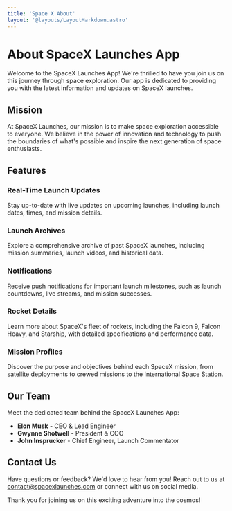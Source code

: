 ```yaml
---
title: 'Space X About'
layout: '@layouts/LayoutMarkdown.astro'
---
```


# About SpaceX Launches App

Welcome to the SpaceX Launches App! We're thrilled to have you join us on this journey through space exploration. Our app is dedicated to providing you with the latest information and updates on SpaceX launches.

## Mission

At SpaceX Launches, our mission is to make space exploration accessible to everyone. We believe in the power of innovation and technology to push the boundaries of what's possible and inspire the next generation of space enthusiasts.

## Features

### Real-Time Launch Updates

Stay up-to-date with live updates on upcoming launches, including launch dates, times, and mission details.

### Launch Archives

Explore a comprehensive archive of past SpaceX launches, including mission summaries, launch videos, and historical data.

### Notifications

Receive push notifications for important launch milestones, such as launch countdowns, live streams, and mission successes.

### Rocket Details

Learn more about SpaceX's fleet of rockets, including the Falcon 9, Falcon Heavy, and Starship, with detailed specifications and performance data.

### Mission Profiles

Discover the purpose and objectives behind each SpaceX mission, from satellite deployments to crewed missions to the International Space Station.

## Our Team

Meet the dedicated team behind the SpaceX Launches App:

- **Elon Musk** - CEO & Lead Engineer
- **Gwynne Shotwell** - President & COO
- **John Insprucker** - Chief Engineer, Launch Commentator

## Contact Us

Have questions or feedback? We'd love to hear from you! Reach out to us at [contact@spacexlaunches.com](mailto:contact@spacexlaunches.com) or connect with us on social media.

Thank you for joining us on this exciting adventure into the cosmos!

